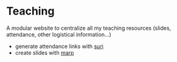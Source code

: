# Teaching

A modular website to centralize all my teaching resources (slides, attendance, other logistical information...)

- generate attendance links with [suri](https://github.com/jstayton/suri)
- create slides with [marp](https://github.com/adit-bala/CS61A-slides)

